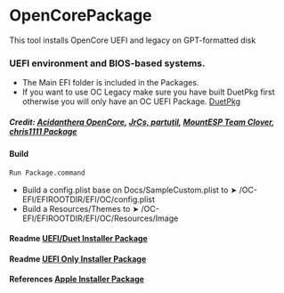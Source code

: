 OpenCorePackage
===========

This tool installs OpenCore UEFI and legacy on GPT-formatted disk
### UEFI environment and BIOS-based systems.
- The Main EFI folder is included in the Packages.
- If you want to use OC Legacy make sure you have built DuetPkg first otherwise you will only have an OC UEFI Package. [DuetPkg](https://github.com/acidanthera/DuetPkg)

##### Credit: [Acidanthera OpenCore](https://github.com/acidanthera/OpenCorePkg),  [JrCs, partutil](https://github.com/JrCs), [MountESP Team Clover](https://github.com/CloverHackyColor/CloverBootloader), [chris1111 Package](https://github.com/chris1111)


#### Build
```bash
Run Package.command
```

- Build a config.plist base on Docs/SampleCustom.plist to ➤ /OC-EFI/EFIROOTDIR/EFI/OC/config.plist
- Build a Resources/Themes to ➤ /OC-EFI/EFIROOTDIR/EFI/OC/Resources/Image



#### Readme [UEFI/Duet Installer Package](https://github.com/acidanthera/OpenCorePkg/master/Utilities/OpenCorePackage/Docs/ReadMe%20UEFI:Duet.pdf)

#### Readme [UEFI Only Installer Package](https://github.com/acidanthera/OpenCorePkg/master/Utilities/OpenCorePackage/Docs/ReadMe%20UEFI%20Only.pdf)

#### References [Apple Installer Package](https://developer.apple.com/library/archive/documentation/DeveloperTools/Reference/DistributionDefinitionRef/Chapters/Introduction.html#//apple_ref/doc/uid/TP40005370-CH1-SW1)
